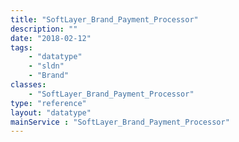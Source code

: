 ```yaml
---
title: "SoftLayer_Brand_Payment_Processor"
description: ""
date: "2018-02-12"
tags:
    - "datatype"
    - "sldn"
    - "Brand"
classes:
    - "SoftLayer_Brand_Payment_Processor"
type: "reference"
layout: "datatype"
mainService : "SoftLayer_Brand_Payment_Processor"
---
```

